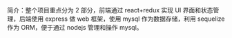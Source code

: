 简介：整个项目重点分为 2 部分，前端通过 react+redux 实现 UI 界面和状态管理，后端使用 express 做 web 框架，使用 mysql 作为数据存储，利用 sequelize 作为 ORM，便于通过 nodejs 管理和操作 mysql。
